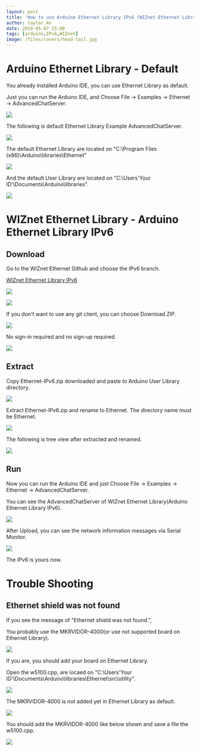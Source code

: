 ```yaml
---
layout: post
title: 'How to use Arduino Ethernet Library IPv6 (WIZnet Ethernet Library)'
author: taylor.An
date: 2019-05-07 15:00
tags: [arduino,IPv6,WIZnet]
image: /files/covers/head-tail.jpg
---
```


<a id="forkme" href="https://github.com/Wiznet/Ethernet/tree/IPv6"></a>

# Arduino Ethernet Library - Default

You already installed Arduino IDE, you can use Ethernet Library as default.

Just you can run the Arduino IDE, and Choose File -> Examples -> Ethernet -> AdvancedChatServer.

![](/files/posts/2019-05-07/Default/1.jpg)

The following is default Ethernet Library Example AdvancedChatServer.

![](/files/posts/2019-05-07/Default/2.jpg)

The default Ethernet Library are located on "C:\Program Files (x86)\Arduino\libraries\Ethernet"

![](/files/posts/2019-05-07/Default/3.jpg)

And the default User Library are located on "C:\Users\'Your ID'\Documents\Arduino\libraries".

![](/files/posts/2019-05-07/Default/4.jpg)

# WIZnet Ethernet Library - Arduino Ethernet Library IPv6

## Download

Go to the WIZnet Ethernet Github and choose the IPv6 branch.

[WIZnet Ethernet Library IPv6](https://github.com/Wiznet/Ethernet/tree/IPv6)

![](/files/posts/2019-05-07/Github-WIZnet-Ethernet-IPv6/1.jpg)

![](/files/posts/2019-05-07/Github-WIZnet-Ethernet-IPv6/2.jpg)

If you don't want to use any git client, you can choose Download ZIP.

![](/files/posts/2019-05-07/Github-WIZnet-Ethernet-IPv6/3.jpg)

No sign-in required and no sign-up required.

![](/files/posts/2019-05-07/Github-WIZnet-Ethernet-IPv6/4-download.jpg)

## Extract

Copy Ethernet-IPv6.zip downloaded and paste to Arduino User Library directory.

![](/files/posts/2019-05-07/Github-WIZnet-Ethernet-IPv6/5-copy-paste.jpg)

Extract Ethernet-IPv6.zip and rename to Ethernet. The directory name must be Ethernet.

![](/files/posts/2019-05-07/Github-WIZnet-Ethernet-IPv6/6-extract.jpg)

The following is tree view after extracted and renamed.

![](/files/posts/2019-05-07/Github-WIZnet-Ethernet-IPv6/6-extract-2.jpg)

## Run

Now you can run the Arduino IDE and just Choose File -> Examples -> Ethernet -> AdvancedChatServer.

You can see the AdvancedChatServer of WIZnet Ethernet Library(Arduino Ethernet Library IPv6).

![](/files/posts/2019-05-07/Github-WIZnet-Ethernet-IPv6/7.jpg)

After Upload, you can see the network information messages via Serial Monitor.

![](/files/posts/2019-05-07/Github-WIZnet-Ethernet-IPv6/19-done.jpg)

The IPv6 is yours now.

# Trouble Shooting

## Ethernet shield was not found

If you see the message of "Ethernet shield was not found.",

You probably use the MKRVIDOR-4000(or use not supported board on Ethernet Library).

![](/files/posts/2019-05-07/Github-WIZnet-Ethernet-IPv6/16-unknown-board.jpg)

If you are, you should add your board on Ethernet Library.

Open the w5100.cpp, are locaed on "C:\Users\'Your ID'\Documents\Arduino\libraries\Ethernet\src\utility".

![](/files/posts/2019-05-07/Github-WIZnet-Ethernet-IPv6/17-unknown-board-2.jpg)

The MKRVIDOR-4000 is not added yet in Ethernet Library as default.

![](/files/posts/2019-05-07/Github-WIZnet-Ethernet-IPv6/17-unknown-board-3.jpg)

You should add the MKRVIDOR-4000 like below shown and save a file the w5100.cpp.

![](/files/posts/2019-05-07/Github-WIZnet-Ethernet-IPv6/17-unknown-board-4.jpg)

